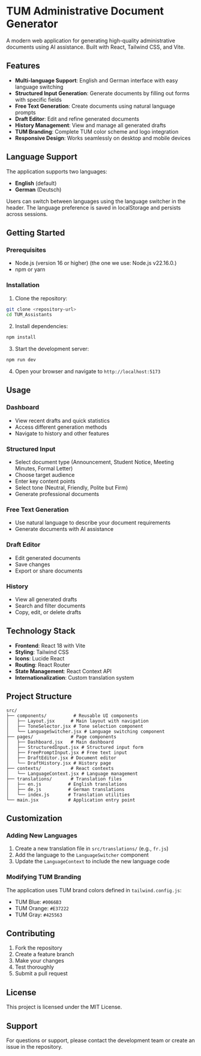 # TUM Administrative Document Generator

A modern web application for generating high-quality administrative documents using AI assistance. Built with React, Tailwind CSS, and Vite.

## Features

- **Multi-language Support**: English and German interface with easy language switching
- **Structured Input Generation**: Generate documents by filling out forms with specific fields
- **Free Text Generation**: Create documents using natural language prompts
- **Draft Editor**: Edit and refine generated documents
- **History Management**: View and manage all generated drafts
- **TUM Branding**: Complete TUM color scheme and logo integration
- **Responsive Design**: Works seamlessly on desktop and mobile devices

## Language Support

The application supports two languages:
- **English** (default)
- **German** (Deutsch)

Users can switch between languages using the language switcher in the header. The language preference is saved in localStorage and persists across sessions.

## Getting Started

### Prerequisites

- Node.js (version 16 or higher) (the one we use: Node.js v22.16.0.)
- npm or yarn

### Installation

1. Clone the repository:
```bash
git clone <repository-url>
cd TUM_Assistants
```

2. Install dependencies:
```bash
npm install
```

3. Start the development server:
```bash
npm run dev
```

4. Open your browser and navigate to `http://localhost:5173`

## Usage

### Dashboard
- View recent drafts and quick statistics
- Access different generation methods
- Navigate to history and other features

### Structured Input
- Select document type (Announcement, Student Notice, Meeting Minutes, Formal Letter)
- Choose target audience
- Enter key content points
- Select tone (Neutral, Friendly, Polite but Firm)
- Generate professional documents

### Free Text Generation
- Use natural language to describe your document requirements
- Generate documents with AI assistance

### Draft Editor
- Edit generated documents
- Save changes
- Export or share documents

### History
- View all generated drafts
- Search and filter documents
- Copy, edit, or delete drafts

## Technology Stack

- **Frontend**: React 18 with Vite
- **Styling**: Tailwind CSS
- **Icons**: Lucide React
- **Routing**: React Router
- **State Management**: React Context API
- **Internationalization**: Custom translation system

## Project Structure

```
src/
├── components/          # Reusable UI components
│   ├── Layout.jsx      # Main layout with navigation
│   ├── ToneSelector.jsx # Tone selection component
│   └── LanguageSwitcher.jsx # Language switching component
├── pages/              # Page components
│   ├── Dashboard.jsx   # Main dashboard
│   ├── StructuredInput.jsx # Structured input form
│   ├── FreePromptInput.jsx # Free text input
│   ├── DraftEditor.jsx # Document editor
│   └── DraftHistory.jsx # History page
├── contexts/           # React contexts
│   └── LanguageContext.jsx # Language management
├── translations/       # Translation files
│   ├── en.js          # English translations
│   ├── de.js          # German translations
│   └── index.js       # Translation utilities
└── main.jsx           # Application entry point
```

## Customization

### Adding New Languages

1. Create a new translation file in `src/translations/` (e.g., `fr.js`)
2. Add the language to the `LanguageSwitcher` component
3. Update the `LanguageContext` to include the new language code

### Modifying TUM Branding

The application uses TUM brand colors defined in `tailwind.config.js`:
- TUM Blue: `#0066B3`
- TUM Orange: `#E37222`
- TUM Gray: `#425563`

## Contributing

1. Fork the repository
2. Create a feature branch
3. Make your changes
4. Test thoroughly
5. Submit a pull request

## License

This project is licensed under the MIT License.

## Support

For questions or support, please contact the development team or create an issue in the repository.
